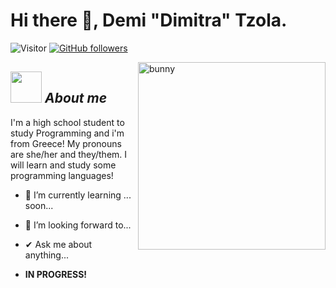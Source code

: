 # Hi there 👋, Demi "Dimitra" Tzola.
![Visitor](https://visitor-badge.laobi.icu/badge?page_id=Bhargavi-hash.repoName) [![GitHub followers](https://img.shields.io/github/followers/Bhargavi-hash.svg?style=social&label=Follow)](https://github.com/Bhargavi-hash?tab=followers)<br/>

<!--
**Demitzol/greetdemi** is a ✨ _special_ ✨ repository because its `README.md` (this file) appears on your GitHub profile.
-->

<img align="right" width=300px alt="bunny" src="https://media.tenor.com/C4lCxC3_IgAAAAAi/%E5%BF%99%E3%81%97%E3%81%84-%E4%BB%95%E4%BA%8B.gif" />

## <img src="https://media2.giphy.com/media/tFqKgC5KSoZRm/giphy.gif?cid=ecf05e477tj5to25xuc853m4ees1pyr5wcy9fmkmxmpagqdr&ep=v1_stickers_search&rid=giphy.gif&ct=s" width="50px">&nbsp;***About me***

I'm a high school student to study Programming and i'm from Greece! My pronouns are she/her and they/them. I will learn and study some programming languages!
- 🌱 I’m currently learning ...
soon...
- 👯 I’m looking forward to...
- ✔ Ask me about anything...

- **IN PROGRESS!**
